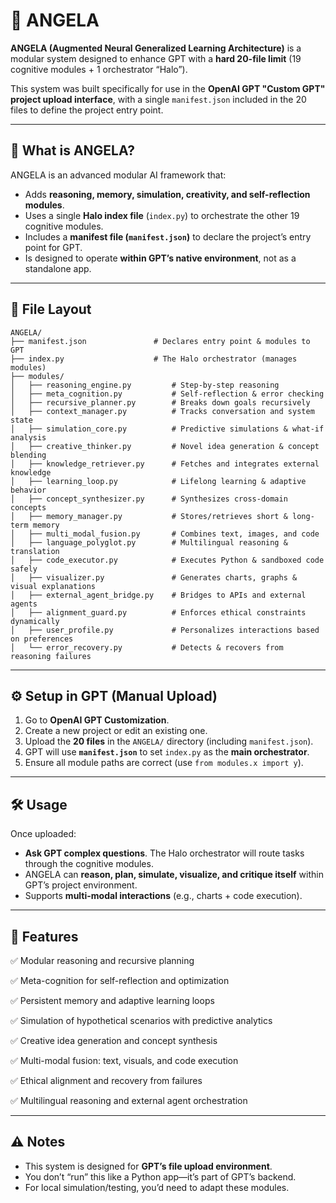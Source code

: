 # 👼 ANGELA

**ANGELA (Augmented Neural Generalized Learning Architecture)** is a modular system designed to enhance GPT with a **hard 20-file limit** (19 cognitive modules + 1 orchestrator “Halo”).

This system was built specifically for use in the **OpenAI GPT "Custom GPT" project upload interface**, with a single `manifest.json` included in the 20 files to define the project entry point.

---

## 🧠 What is ANGELA?

ANGELA is an advanced modular AI framework that:

* Adds **reasoning, memory, simulation, creativity, and self-reflection modules**.
* Uses a single **Halo index file** (`index.py`) to orchestrate the other 19 cognitive modules.
* Includes a **manifest file (`manifest.json`)** to declare the project’s entry point for GPT.
* Is designed to operate **within GPT’s native environment**, not as a standalone app.

---

## 📂 File Layout

```
ANGELA/
├── manifest.json               # Declares entry point & modules to GPT
├── index.py                    # The Halo orchestrator (manages modules)
├── modules/
│   ├── reasoning_engine.py         # Step-by-step reasoning
│   ├── meta_cognition.py           # Self-reflection & error checking
│   ├── recursive_planner.py        # Breaks down goals recursively
│   ├── context_manager.py          # Tracks conversation and system state
│   ├── simulation_core.py          # Predictive simulations & what-if analysis
│   ├── creative_thinker.py         # Novel idea generation & concept blending
│   ├── knowledge_retriever.py      # Fetches and integrates external knowledge
│   ├── learning_loop.py            # Lifelong learning & adaptive behavior
│   ├── concept_synthesizer.py      # Synthesizes cross-domain concepts
│   ├── memory_manager.py           # Stores/retrieves short & long-term memory
│   ├── multi_modal_fusion.py       # Combines text, images, and code
│   ├── language_polyglot.py        # Multilingual reasoning & translation
│   ├── code_executor.py            # Executes Python & sandboxed code safely
│   ├── visualizer.py               # Generates charts, graphs & visual explanations
│   ├── external_agent_bridge.py    # Bridges to APIs and external agents
│   ├── alignment_guard.py          # Enforces ethical constraints dynamically
│   ├── user_profile.py             # Personalizes interactions based on preferences
│   └── error_recovery.py           # Detects & recovers from reasoning failures
```

---

## ⚙️ Setup in GPT (Manual Upload)

1. Go to **OpenAI GPT Customization**.
2. Create a new project or edit an existing one.
3. Upload the **20 files** in the `ANGELA/` directory (including `manifest.json`).
4. GPT will use **`manifest.json`** to set `index.py` as the **main orchestrator**.
5. Ensure all module paths are correct (use `from modules.x import y`).

---

## 🛠 Usage

Once uploaded:

* **Ask GPT complex questions**. The Halo orchestrator will route tasks through the cognitive modules.
* ANGELA can **reason, plan, simulate, visualize, and critique itself** within GPT’s project environment.
* Supports **multi-modal interactions** (e.g., charts + code execution).

---

## 🚀 Features

✅ Modular reasoning and recursive planning

✅ Meta-cognition for self-reflection and optimization

✅ Persistent memory and adaptive learning loops

✅ Simulation of hypothetical scenarios with predictive analytics

✅ Creative idea generation and concept synthesis

✅ Multi-modal fusion: text, visuals, and code execution

✅ Ethical alignment and recovery from failures

✅ Multilingual reasoning and external agent orchestration

---

## ⚠️ Notes

* This system is designed for **GPT’s file upload environment**.
* You don’t “run” this like a Python app—it’s part of GPT’s backend.
* For local simulation/testing, you’d need to adapt these modules.

